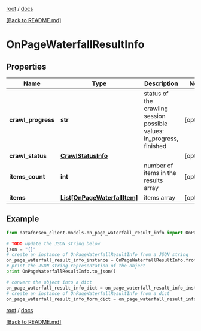 [root](./../ "root") / [docs](./ "docs")

[[Back to README.md]](./../README.md "[Back to README.md]")

# OnPageWaterfallResultInfo

## Properties

Name | Type | Description | Notes
------------ | ------------- | ------------- | -------------
**crawl_progress** | **str** | status of the crawling session possible values: in_progress, finished | [optional]
**crawl_status** | [**CrawlStatusInfo**](CrawlStatusInfo.md) |  | [optional]
**items_count** | **int** | number of items in the results array | [optional]
**items** | [**List[OnPageWaterfallItem]**](OnPageWaterfallItem.md) | items array | [optional]

## Example

```python
from dataforseo_client.models.on_page_waterfall_result_info import OnPageWaterfallResultInfo

# TODO update the JSON string below
json = "{}"
# create an instance of OnPageWaterfallResultInfo from a JSON string
on_page_waterfall_result_info_instance = OnPageWaterfallResultInfo.from_json(json)
# print the JSON string representation of the object
print OnPageWaterfallResultInfo.to_json()

# convert the object into a dict
on_page_waterfall_result_info_dict = on_page_waterfall_result_info_instance.to_dict()
# create an instance of OnPageWaterfallResultInfo from a dict
on_page_waterfall_result_info_form_dict = on_page_waterfall_result_info.from_dict(on_page_waterfall_result_info_dict)
```

  

[root](./../ "root") / [docs](./ "docs")

[[Back to README.md]](./../README.md "[Back to README.md]")